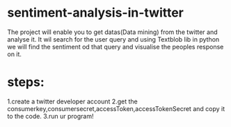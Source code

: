 # sentiment-analysis-in-twitter
The project will enable you to get datas(Data mining) from the twitter and analyse it.
It wil search for the user query and using Textblob lib in python we will find the sentiment od that query and visualise the peoples response on it.
# steps:
1.create a twitter developer account 
2.get the consumerkey,consumersecret,accessToken,accessTokenSecret and copy it to the code.
3.run ur program!

